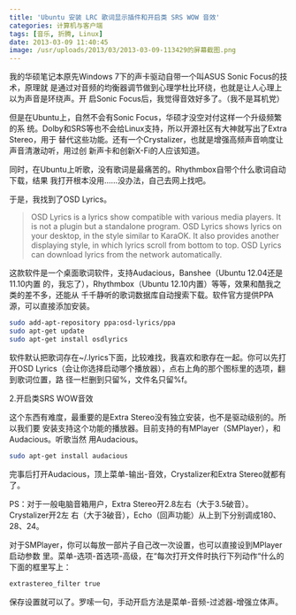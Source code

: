 ```yaml
---
title: 'Ubuntu 安装 LRC 歌词显示插件和开启类 SRS WOW 音效'
categories: 计算机与客户端
tags: [音乐, 折腾, Linux]
date: 2013-03-09 11:40:45
image: /usr/uploads/2013/03/2013-03-09-113429的屏幕截图.png
---
```


我的华硕笔记本原先Windows 7下的声卡驱动自带一个叫ASUS Sonic Focus的技术，原理就
是通过对音频的均衡器调节做到心理学杜比环绕，也就是让人心理上以为声音是环绕声。开
启Sonic Focus后，我觉得音效好多了。（我不是耳机党）

但是在Ubuntu上，自然不会有Sonic Focus，华硕才没空对付这样一个升级频繁的系
统。Dolby和SRS等也不会给Linux支持，所以开源社区有大神就写出了Extra Stereo，用于
替代这些功能。还有一个Crystalizer，也就是增强高频声音响度让声音清澈动听，用过创
新声卡和创新X-Fi的人应该知道。

同时，在Ubuntu上听歌，没有歌词是最痛苦的。Rhythmbox自带个什么歌词自动下载，结果
我打开根本没用……没办法，自己去网上找吧。

于是，我找到了OSD Lyrics。

> OSD Lyrics is a lyrics show compatible with various media players. It is not a
> plugin but a standalone program. OSD Lyrics shows lyrics on your desktop, in
> the style similar to KaraOK. It also provides another displaying style, in
> which lyrics scroll from bottom to top. OSD Lyrics can download lyrics from
> the network automatically.

这款软件是一个桌面歌词软件，支持Audacious，Banshee（Ubuntu 12.04还是11.10内置
的，我忘了），Rhythmbox（Ubuntu 12.10内置）等等，效果和酷我之类的差不多，还能从
千千静听的歌词数据库自动搜索下载。软件官方提供PPA源，可以直接添加安装。

```bash
sudo add-apt-repository ppa:osd-lyrics/ppa
sudo apt-get update
sudo apt-get install osdlyrics
```

软件默认把歌词存在~/.lyrics下面，比较难找，我喜欢和歌存在一起。你可以先打开OSD
Lyrics（会让你选择启动哪个播放器），点右上角的那个图标里的选项，翻到歌词位置，路
径一栏删到只留%，文件名只留%f。

2.开启类SRS WOW音效

这个东西有难度，最重要的是Extra Stereo没有独立安装，也不是驱动级别的。所以我们要
安装支持这个功能的播放器。目前支持的有MPlayer（SMPlayer），和Audacious。听歌当然
用Audacious。

```bash
sudo apt-get install audacious
```

完事后打开Audacious，顶上菜单-输出-音效，Crystalizer和Extra Stereo就都有了。

PS：对于一般电脑音箱用户，Extra Stereo开2.8左右（大于3.5破音）。Crystalizer开2左
右（大于3破音），Echo（回声功能）从上到下分别调成180、28、24。

对于SMPlayer，你可以每放一部片子自己改一次设置，也可以直接设到MPlayer启动参数
里。菜单-选项-首选项-高级，在“每次打开文件时执行下列动作“什么的下面的框里写上：

```bash
extrastereo_filter true
```

保存设置就可以了。罗嗦一句，手动开启方法是菜单-音频-过滤器-增强立体声。
